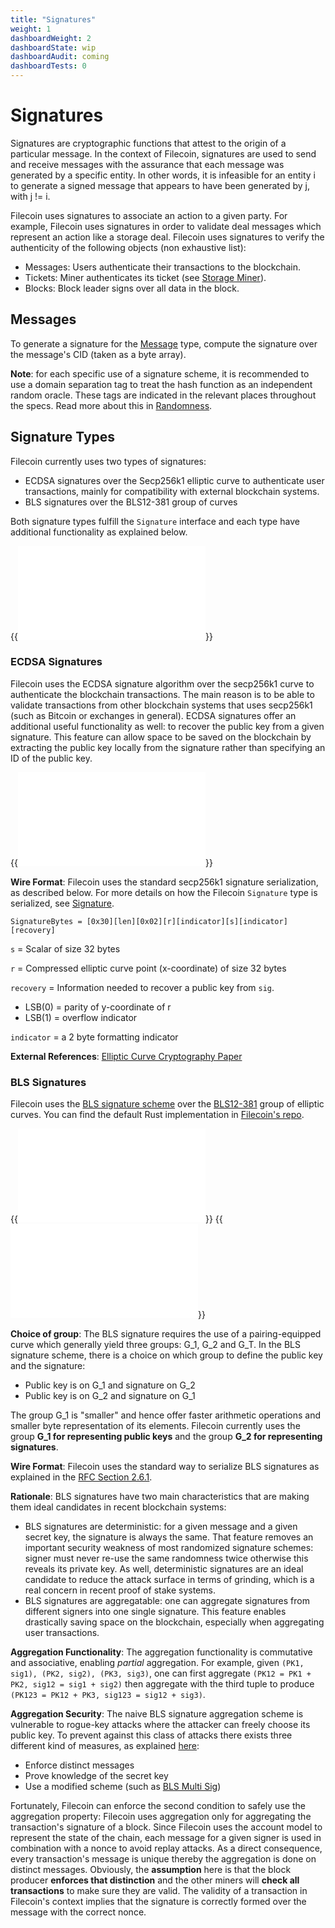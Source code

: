 ```yaml
---
title: "Signatures"
weight: 1
dashboardWeight: 2
dashboardState: wip
dashboardAudit: coming
dashboardTests: 0
---
```


# Signatures

Signatures are cryptographic functions that attest to the origin of a particular
message. In the context of Filecoin, signatures are used to send and receive
messages with the assurance that each message was generated by a specific
entity. In other words, it is infeasible for an entity i to
generate a signed message that appears to have been generated by j, with j != i.

Filecoin uses signatures to associate an action to a given party. For
example, Filecoin uses signatures in order to validate deal messages which represent an
action like a storage deal. 
Filecoin uses signatures to verify the authenticity of the following objects (non
exhaustive list):

- Messages: Users authenticate their transactions to the blockchain.
- Tickets: Miner authenticates its ticket (see [Storage Miner](filecoin_mining)).
- Blocks: Block leader signs over all data in the block. 

## Messages

To generate a signature for the [Message](message) type, compute the signature over the message's CID (taken as a byte array).

**Note**: for each specific use of a signature scheme, it is recommended to use a domain separation tag to treat the hash function as an independent random oracle. These tags are indicated in the relevant places throughout the specs.
Read more about this in [Randomness](randomness).

## Signature Types

Filecoin currently uses two types of signatures: 
- ECDSA signatures over the Secp256k1 elliptic curve to authenticate user
  transactions, mainly for compatibility with external blockchain systems.
- BLS signatures over the BLS12-381 group of curves 

Both signature types fulfill the `Signature` interface 
and each type have additional functionality as explained below.

{{<embed src="signatures.id" lang="go">}}

### ECDSA Signatures

Filecoin uses the ECDSA signature algorithm over the secp256k1 curve to
authenticate the blockchain transactions. The main reason is to be able to
validate transactions from other blockchain systems that uses secp256k1 (such as
Bitcoin or exchanges in general). ECDSA signatures offer an additional
useful functionality as well: to recover the public key from a given signature.
This feature can allow space to be saved on the blockchain by extracting the public
key locally from the signature rather than specifying an ID of the public key.

{{<embed src="ecdsa.id" lang="go">}}

**Wire Format**: Filecoin uses the standard secp256k1 signature serialization,
as described below. For more details on how the Filecoin `Signature` type is
serialized, see [Signature](signatures).

```text
SignatureBytes = [0x30][len][0x02][r][indicator][s][indicator][recovery]
```

`s` = Scalar of size 32 bytes

`r` = Compressed elliptic curve point (x-coordinate) of size 32 bytes

`recovery` = Information needed to recover a public key from `sig`.

- LSB(0) = parity of y-coordinate of r
- LSB(1) = overflow indicator

`indicator` = a 2 byte formatting indicator


**External References**: [Elliptic Curve Cryptography Paper](http://www.secg.org/sec1-v2.pdf)


### BLS Signatures

Filecoin uses the [BLS signature scheme](https://datatracker.ietf.org/doc/draft-boneh-bls-signature/) over the [BLS12-381](https://electriccoin.co/blog/new-snark-curve/) group of elliptic curves. You can find the default Rust implementation in [Filecoin's repo](https://github.com/filecoin-project/bls-signatures/).

{{<embed src="bls.id" lang="go">}}
{{<embed src="bls.go" lang="go">}}

**Choice of group**: The BLS signature requires the use of a pairing-equipped
curve which generally yield three groups: G_1, G_2 and G_T. In the BLS signature
scheme, there is a choice on which group to define the public key and the
signature:

- Public key is on G_1 and signature on G_2
- Public key is on G_2 and signature on G_1

The group G_1 is "smaller" and hence offer faster arithmetic operations and
smaller byte representation of its elements. Filecoin currently uses the group
**G_1 for representing public keys** and the group **G_2 for representing
signatures**.

**Wire Format**: Filecoin uses the standard way to serialize BLS signatures as
explained in the [RFC Section
2.6.1](https://tools.ietf.org/html/draft-boneh-bls-signature-00#section-2.6.1). 

**Rationale**: 
BLS signatures have two main characteristics that are making them ideal
candidates in recent blockchain systems:

- BLS signatures are deterministic: for a given message and a given secret key,
  the signature is always the same.  That feature removes an important security 
  weakness of most randomized signature schemes: signer must never re-use the
  same randomness twice otherwise this reveals its private key. As well,
  deterministic signatures are an ideal candidate to reduce the attack surface in
  terms of grinding, which is a real concern in recent proof of stake systems.
- BLS signatures are aggregatable: one can aggregate signatures from different
  signers into one single signature. This feature enables drastically saving
  space on the blockchain, especially when aggregating user transactions.

**Aggregation Functionality**: The aggregation functionality is commutative and
associative, enabling *partial* aggregation. For example, given
`(PK1, sig1), (PK2, sig2), (PK3, sig3)`, one can first aggregate `(PK12 = PK1 +
PK2, sig12 = sig1 + sig2)` then aggregate with the third tuple to produce
`(PK123 = PK12 + PK3, sig123 = sig12 + sig3)`.

**Aggregation Security**: The naive BLS signature aggregation scheme is
vulnerable to rogue-key attacks where the attacker can freely choose its public
key. To prevent against this class of attacks there exists three different kind
of measures, as explained [here](https://crypto.stanford.edu/~dabo/pubs/papers/BLSmultisig.html):

- Enforce distinct messages
- Prove knowledge of the secret key
- Use a modified scheme (such as [BLS Multi Sig](https://crypto.stanford.edu/~dabo/pubs/papers/BLSmultisig.html))

Fortunately, Filecoin can enforce the second condition to safely use the
aggregation property:
Filecoin uses aggregation only for aggregating the transaction's signature of a
block. Since Filecoin uses the account model to represent the state of the
chain, each message for a given signer is used in combination with a nonce to
avoid replay attacks. As a direct consequence, every transaction's message is
unique thereby the aggregation is done on distinct messages.  Obviously, the
**assumption** here is that the block producer **enforces that distinction** and
the other miners will **check all transactions** to make sure they are valid.
The validity of a transaction in Filecoin's context implies that the signature
is correctly formed over the message with the correct nonce.
